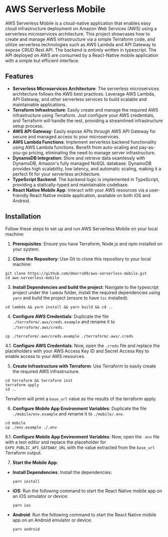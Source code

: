 # AWS Serverless Mobile
AWS Serverless Mobile is a cloud-native application that enables easy cloud infrastructure deployment on Amazon Web Services (AWS) using a serverless microservices architecture. This project showcases how to create and manage AWS infrastructure via a simple Terraform code, and utilize serverless technologies such as AWS Lambda and API Gateway to expose CRUD Rest API. The backend is entirely written in typescript.
The API deployed on AWS are consumed by a React-Native mobile application with a simple but efficient interface.

## Features

- **Serverless Microservices Architecture**: The serverless microservices architecture follows the AWS best practices. Leverage AWS Lambda, API Gateway, and other serverless services to build scalable and maintainable applications.
- **Terraform Infrastructure**: Easily create and manage the required AWS infrastructure using Terraform. Just configure your AWS credentials, and Terraform will handle the rest, providing a streamlined infrastructure setup process.
- **AWS API Gateway**: Easily expose APIs through AWS API Gateway for secure and managed access to your microservices.
- **AWS Lambda Functions**: Implement serverless backend functionality using AWS Lambda functions. Benefit from auto-scaling and pay-as-you-go pricing, eliminating the need to manage server infrastructure.
- **DynamoDB Integration**: Store and retrieve data seamlessly with DynamoDB, Amazon's fully managed NoSQL database. DynamoDB provides high scalability, low latency, and automatic scaling, making it a perfect fit for your serverless architecture.
- **TypeScript Backend**: The backend logic is implemented in TypeScript, providing a statically-typed and maintainable codebase.
- **React Native Mobile App**: Interact with your AWS resources via a user-friendly React Native mobile application, available on both iOS and Android.

## Installation

Follow these steps to set up and run AWS Serverless Mobile on your local machine:
1. **Prerequisites**: Ensure you have Terraform, Node.js and npm installed on your system.

2. **Clone the Repository**: Use Git to clone this repository to your local machine:
```
git clone https://github.com/dmarro89/aws-serverless-mobile.git
cd aws-serverless-mobile
```

3. **Install Dependencies and build the project**: Navigate to the typescript project under the `lambda` folder, install the required dependencies using `yarn` and build the project (ensure to have `tsc` installed):
```
cd lambda && yarn install && yarn build && cd ..
```

4. **Configure AWS Credentials**: Duplicate the file `./terraform/.aws/creds.example` and rename it to `./terraform/.aws/creds`.
```
cp ./terraform/.aws/creds.example ./terraform/.aws/.creds
```

4.1. **Configure AWS Credentials**: Now, open the `.creds` file and replace the placeholders with your AWS Access Key ID and Secret Access Key to enable access to your AWS resources.

5. **Create Infrastructure with Terraform**: Use Terraform to easily create the required AWS infrastructure.
```
cd terraform && terraform init
terraform apply
cd ..
```
Terraform will print a `base_url` value as the results of the terraform apply.

6. **Configure Mobile App Environment Variables**: Duplicate the file `./mobile/env.example` and rename it to `./mobile/.env`. 
```
cd mobile
cp ./env.example ./.env
```

6.1. **Configure Mobile App Environment Variables**: Now, open the `.env` file with a text editor and replace the placeholder for `EXPO_PUBLIC_API_GATEWAY_URL` with the value extracted from the `base_url` Terraform output.

7. **Start the Mobile App**:
- **Install Dependencies**: Install the dependencies:
  ```
  yarn install
  ```
- **iOS**: Run the following command to start the React Native mobile app on an iOS simulator or device:
  ```
  yarn ios
  ```
- **Android**: Run the following command to start the React Native mobile app on an Android emulator or device:
  ```
  yarn android
  ```





